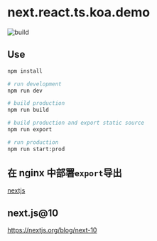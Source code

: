 # next.react.ts.koa.demo

![build](https://github.com/qqxs/next.js.typescript.redux.koa.starter/workflows/Next.js%20Typescript%20Redux%20Koa%20starter/badge.svg)

## Use

```sh
npm install

# run development
npm run dev

# build production
npm run build

# build production and export static source
npm run export

# run production
npm run start:prod
```

## 在 nginx 中部署`export`导出

[nextjs](https://nextjs.org/docs/getting-started)

## next.js@10

https://nextjs.org/blog/next-10
